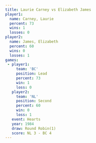 ```yaml
---
title: Laurie Carney vs Elizabeth James
player1:                
  name: Carney, Laurie  
  percent: 73           
  wins: 1               
  losses: 0             
player2:                
  name: James, Elizabeth
  percent: 60           
  wins: 0               
  losses: 1             
games:
 - player1:        
     team: 'BC'    
     position: Lead
     percent: 73   
     win: 1        
     loss: 0       
   player2:          
     team: 'NL'      
     position: Second
     percent: 60     
     win: 0          
     loss: 1         
   event: Hearts       
   year: 1984          
   draw: Round Robin(1)
   score: NL 3 - BC 4  
---
```


